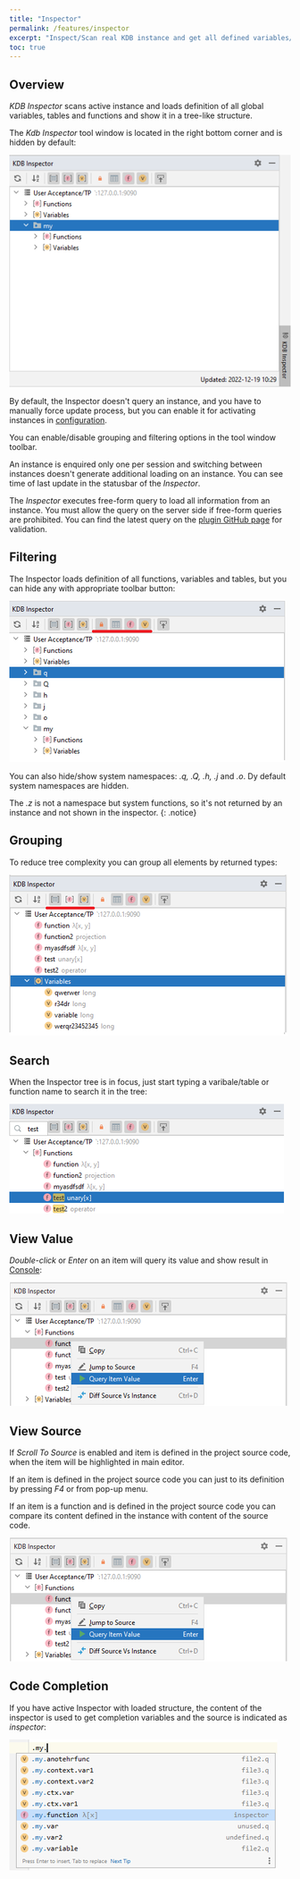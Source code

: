```yaml
---
title: "Inspector"
permalink: /features/inspector
excerpt: "Inspect/Scan real KDB instance and get all defined variables/functions and tables in one place"
toc: true
---
```


## Overview

_KDB Inspector_ scans active instance and loads definition of all global variables, tables and functions and show it in
a tree-like structure.

The _Kdb Inspector_ tool window is located in the right bottom corner and is hidden by default:

![inspectorTool](/assets/images/features/inspector/inspectorTool.png)

By default, the Inspector doesn't query an instance, and you have to manually force update process, but you can enable
it for activating instances in [configuration](/settings/options).

You can enable/disable grouping and filtering options in the tool window toolbar.

An instance is enquired only one per session and switching between instances doesn't generate additional loading on an
instance. You can see time of last update in the statusbar of the _Inspector_.

The _Inspector_ executes free-form query to load all information from an instance. You must allow the query on the
server side if free-form queries are prohibited. You can find the latest query on
the [plugin GitHub page](https://github.com/kdbinsidebrains/plugin/blob/main/src/main/resources/org/kdb/inside/brains/inspector.q)
for validation.

## Filtering

The Inspector loads definition of all functions, variables and tables, but you can hide any with appropriate toolbar
button:

![inspectorFilter](/assets/images/features/inspector/inspectorFilter.png)

You can also hide/show system namespaces: _.q, .Q, .h, .j_ and _.o_. Dy default system namespaces are hidden.

The _.z_ is not a namespace but system functions, so it's not returned by an instance and not shown in the inspector.
{: .notice}

## Grouping

To reduce tree complexity you can group all elements by returned types:

![inspectorGroup](/assets/images/features/inspector/inspectorGroup.png)

## Search

When the Inspector tree is in focus, just start typing a varibale/table or function name to search it in the tree:

![inspectorSearch](/assets/images/features/inspector/inspectorSearch.png)

## View Value

_Double-click_ or _Enter_ on an item will query its value and show result in [Console](/features/console):

![inspectorExecute](/assets/images/features/inspector/inspectorExecute.png)

## View Source

If _Scroll To Source_ is enabled and item is defined in the project source code, when the item will be highlighted in
main editor.

If an item is defined in the project source code you can just to its definition by pressing _F4_ or from pop-up menu.

If an item is a function and is defined in the project source code you can compare its content defined in the instance
with content of the source code.

![inspectorExecute](/assets/images/features/inspector/inspectorExecute.png)

## Code Completion

If you have active Inspector with loaded structure, the content of the inspector is used to get completion variables and
the source is indicated as _inspector_:

![inspectorCompletion](/assets/images/features/inspector/inspectorCompletion.png)

